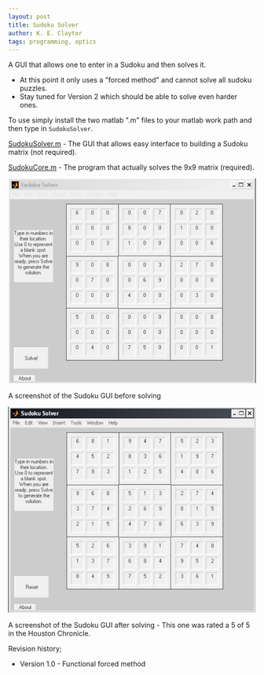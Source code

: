 ```yaml
---
layout: post
title: Sudoku Solver
author: K. E. Claytor
tags: programming, optics
---
```


A GUI that allows one to enter in a Sudoku and then solves it.
- At this point it only uses a "forced method" and cannot solve all sudoku puzzles.
- Stay tuned for Version 2 which should be able to solve even harder ones.

To use simply install the two matlab ".m" files to your matlab work path and then type in `SudokuSolver`.

[SudokuSolver.m](/assets/mfiles/SudokuSolver.m) - The GUI that allows easy interface to building a Sudoku matrix (not required).

[SudokuCore.m](/assets/mfiles/SudokuCore.m) - The program that actually solves the 9x9 matrix (required).

![initial puzzle through the ui](/assets/images/sudoku/sudokua.jpg)

A screenshot of the Sudoku GUI before solving

![solved sudoku puzzle](/assets/images/sudoku/sudokub.jpg)

A screenshot of the Sudoku GUI after solving - This one was rated a 5 of 5 in the Houston Chronicle.

Revision history;
- Version 1.0 - Functional forced method
